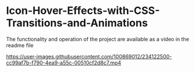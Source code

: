 # Icon-Hover-Effects-with-CSS-Transitions-and-Animations
The functionality and operation of the project are available as a video in the readme file


https://user-images.githubusercontent.com/100869012/234122500-cc99af7b-f790-4ea9-a55c-00510cf2d8c7.mp4

